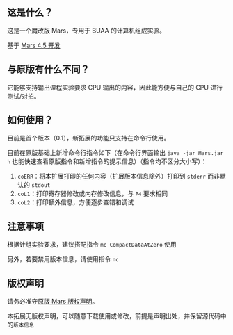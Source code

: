 ## 这是什么？

这是一个魔改版 Mars，专用于 BUAA 的计算机组成实验。

基于 [Mars 4.5 开发](http://courses.missouristate.edu/KenVollmar/MARS/)

## 与原版有什么不同？

它能够支持输出课程实验要求 CPU 输出的内容，因此能方便与自己的 CPU 进行测试/对拍。

## 如何使用？

目前是首个版本（0.1），新拓展的功能只支持在命令行使用。

目前在原版基础上新增命令行指令如下（在命令行界面输出 `java -jar Mars.jar h` 也能快速查看原版指令和新增指令的提示信息）（指令均不区分大小写）：

1. `coERR`：将本扩展打印的任何内容（扩展版本信息除外）打印到 `stderr` 而非默认的 `stdout`
2. `coL1`：打印寄存器修改或内存修改信息，与 `P4` 要求相同
3. `coL2`：打印额外信息，方便逐步查错和调试

## 注意事项

根据计组实验要求，建议搭配指令 `mc CompactDataAtZero` 使用

另外，若要禁用版本信息，请使用指令 `nc`

## 版权声明

请务必准守[原版 Mars 版权声明](http://courses.missouristate.edu/KenVollmar/MARS/license.htm)。

本拓展无版权声明，可以随意下载使用或修改，前提是声明出处，并保留源代码中的`版本信息`
